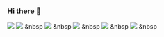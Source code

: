 ### Hi there 👋

<img src="https://img.shields.io/badge/HTML5-E34F26?style=flat-square&logo=HTML5&logoColor=white"/></a>
<img src="https://img.shields.io/badge/CSS3-1572B6?style=flat-square&logo=CSS3&logoColor=white"/></a> &nbsp
<img src="https://img.shields.io/badge/Java-F7DF1E?style=flat-square&logo=Java&logoColor=white"/></a> &nbsp
<img src="https://img.shields.io/badge/JSP-339933?style=flat-square&logo=JSP&logoColor=white"/></a> &nbsp
<img src="https://img.shields.io/badge/Spring-47A248?style=flat-square&logo=MongoDB&logoColor=white"/></a> &nbsp 
<img src="https://img.shields.io/badge/OracleSQL-4479A1?style=flat-square&logo=OracleSQL&logoColor=white"/></a> &nbsp 
